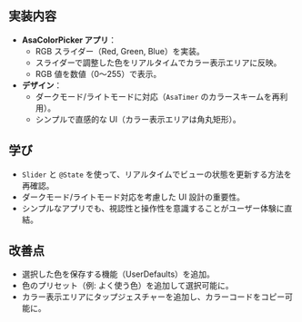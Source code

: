 ## 実装内容
- **AsaColorPicker アプリ**：
  - RGB スライダー（Red, Green, Blue）を実装。
  - スライダーで調整した色をリアルタイムでカラー表示エリアに反映。
  - RGB 値を数値（0〜255）で表示。
- **デザイン**：
  - ダークモード/ライトモードに対応（`AsaTimer` のカラースキームを再利用）。
  - シンプルで直感的な UI（カラー表示エリアは角丸矩形）。

## 学び
- `Slider` と `@State` を使って、リアルタイムでビューの状態を更新する方法を再確認。
- ダークモード/ライトモード対応を考慮した UI 設計の重要性。
- シンプルなアプリでも、視認性と操作性を意識することがユーザー体験に直結。

## 改善点
- 選択した色を保存する機能（UserDefaults）を追加。
- 色のプリセット（例: よく使う色）を追加して選択可能に。
- カラー表示エリアにタップジェスチャーを追加し、カラーコードをコピー可能に。